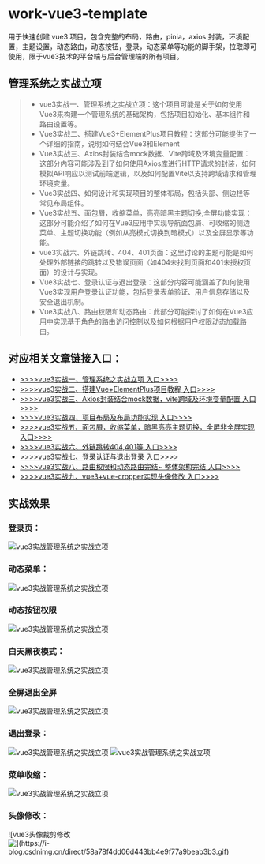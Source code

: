 # work-vue3-template

用于快速创建 vue3 项目，包含完整的布局，路由，pinia，axios 封装，环境配置，主题设置，动态路由，动态按钮，登录，动态菜单等功能的脚手架，拉取即可使用，限于vue3技术的平台端与后台管理端的所有项目。

## 管理系统之实战立项
> - vue3实战一、管理系统之实战立项：这个项目可能是关于如何使用Vue3来构建一个管理系统的基础架构，包括项目初始化、基本组件和路由设置等。
>  - Vue3实战二、搭建Vue3+ElementPlus项目教程：这部分可能提供了一个详细的指南，说明如何结合Vue3和Element
>  - Vue3实战三、Axios封装结合mock数据、Vite跨域及环境变量配置：这部分内容可能涉及到了如何使用Axios库进行HTTP请求的封装，如何模拟API响应以测试前端逻辑，以及如何配置Vite以支持跨域请求和管理环境变量。
>  - Vue3实战四、如何设计和实现项目的整体布局，包括头部、侧边栏等常见布局组件。
>   - Vue3实战五、面包屑，收缩菜单，高亮暗黑主题切换,全屏功能实现：这部分可能介绍了如何在Vue3应用中实现导航面包屑、可收缩的侧边菜单、主题切换功能（例如从亮模式切换到暗模式）以及全屏显示等功能。
>  - vue3实战六、外链跳转、404、401页面：这里讨论的主题可能是如何处理外部链接的跳转以及错误页面（如404未找到页面和401未授权页面）的设计与实现。
>   - Vue3实战七、登录认证与退出登录：这部分内容可能涵盖了如何使用Vue3实现用户登录认证功能，包括登录表单验证、用户信息存储以及安全退出机制。
> - Vue3实战八、路由权限和动态路由：此部分可能探讨了如何在Vue3应用中实现基于角色的路由访问控制以及如何根据用户权限动态加载路由。
## 对应相关文章链接入口：
- [>>>>vue3实战一、管理系统之实战立项 入口>>>>](https://blog.csdn.net/qq_42696432/article/details/144906512?spm=1011.2415.3001.5331)
- [>>>>vue3实战二、搭建Vue+ElementPlus项目教程 入口>>>>](https://blog.csdn.net/qq_42696432/article/details/144906277?spm=1011.2415.3001.5331)
- [>>>>vue3实战三、Axios封装结合mock数据，vite跨域及环境变量配置 入口>>>>](https://blog.csdn.net/qq_42696432/article/details/144906461?spm=1011.2415.3001.5331)
- [>>>>vue3实战四、项目布局及布局功能实现 入口>>>>](https://blog.csdn.net/qq_42696432/article/details/144914915?spm=1011.2415.3001.5331)
- [>>>>vue3实战五、面包屑，收缩菜单，暗黑高亮主题切换，全屏非全屏实现 入口>>>>](https://blog.csdn.net/qq_42696432/article/details/144908728?spm=1011.2415.3001.5331)
- [>>>>vue3实战六、外链跳转404,401等 入口>>>>](https://blog.csdn.net/qq_42696432/article/details/145136966?spm=1011.2415.3001.5331)
- [>>>>vue3实战七、登录认证与退出登录 入口>>>>](https://blog.csdn.net/qq_42696432/article/details/147036476?spm=1011.2415.3001.5331)
- [>>>>vue3实战八、路由权限和动态路由完结~ 整体架构完结 入口>>>>](https://blog.csdn.net/qq_42696432/article/details/147039522?spm=1011.2415.3001.5331)
- [>>>>vue3实战九、vue3+vue-cropper实现头像修改 入口>>>>](https://blog.csdn.net/qq_42696432/article/details/149749612?fromshare=blogdetail&sharetype=blogdetail&sharerId=149749612&sharerefer=PC&sharesource=qq_42696432&sharefrom=from_link)
## 实战效果
### 登录页：
![vue3实战管理系统之实战立项](https://i-blog.csdnimg.cn/direct/97a8f8f56bdb4dacbb93950e04de1fed.png)
### 动态菜单：
![vue3实战管理系统之实战立项](https://i-blog.csdnimg.cn/direct/05a080bc98994ae1bdd8ac566c2b96c7.png)
### 动态按钮权限
![vue3实战管理系统之实战立项](https://i-blog.csdnimg.cn/direct/2f8f042ea7414713be5b91357f771b8b.png)
### 白天黑夜模式：
![vue3实战管理系统之实战立项](https://i-blog.csdnimg.cn/direct/f9f25154a5f44835898e98daf56400c1.gif)

### 全屏退出全屏
![vue3实战管理系统之实战立项](https://i-blog.csdnimg.cn/direct/283c5e90cb714c47855a0a8fed9038bd.gif)
### 退出登录：
![vue3实战管理系统之实战立项](https://i-blog.csdnimg.cn/direct/932342408b5048cba341b9949827c5f9.png)
![vue3实战管理系统之实战立项](https://i-blog.csdnimg.cn/direct/dc0b5329323840148b50e1e73f289bfd.gif)

### 菜单收缩：
![vue3实战管理系统之实战立项](https://i-blog.csdnimg.cn/direct/beac9b76c72f44118b5b926c6f2a7b3f.gif)

### 头像修改：
![vue3头像裁剪修改![\](https://i-blog.csdnimg.cn/direct/58a78f4dd06d443bb4e9f77a9beab3b3.gif)](https://i-blog.csdnimg.cn/direct/2a4bcd8e6ae74591b12df5aa8bd4d01f.gif)



